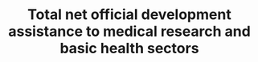 ---
actual_indicator_available: null
actual_indicator_available_description: null
comments_and_limitations: null
data_non_statistical: true
date_metadata_updated: null
date_of_national_source_publication: null
disaggregation_categories: null
disaggregation_geography: null
goal_meta_link: http://unstats.un.org/sdgs/files/metadata-compilation/Metadata-Goal-3.pdf
goal_meta_link_page: 38
graph: null
graph_status_notes: Assigned
graph_title: Total net official development assistance to medical research and basic
  health sectors
graph_type: null
graph_type_description: null
has_metadata: true
indicator: 3.b.2
indicator_definition: Total net official development assistance (ODA) to the medical
  research (purpose code 12182) and basic health (code 122) sectors. Data expressed
  in US dollars at the average annual exchange rate.
indicator_name: Total net official development assistance to medical research and
  basic health sectors
indicator_sort_order: 03-0b-02
indicator_variable: null
international_and_national_references: null
layout: indicator
method_of_computation: ''
periodicity: null
permalink: /3-b-2/
published: false
rationale_interpretation: ODA is the accepted measure of international development
  co-operation. Separate data are available on aid to medical research for the benefit
  of developing countries and on aid in support of basic health interventions, but
  the total of the two most closely matches the target.
reporting_status: notstarted
scheduled_update_by_SDG_team: null
scheduled_update_by_national_source: null
sdg_goal: 3
source_active_1: true
source_agency_staff_email_1: null
source_agency_staff_name_1: null
source_agency_survey_dataset_1: null
source_notes_1: null
source_title_1: null
source_url_1: null
target: Support the research and development of vaccines and medicines for the communicable
  and non-communicable diseases that primarily affect developing countries, provide
  access to affordable essential medicines and vaccines, in accordance with the Doha
  Declaration on the TRIPS Agreement and Public Health, which affirms the right of
  developing countries to use to the full the provisions in the Agreement on TradeRelated
  Aspects of Intellectual Property Rights regarding flexibilities to protect public
  health, and, in particular, provide access to medicines for all.
target_id: 3.b
time_period: null
title: Total net official development assistance to medical research and basic health
  sectors
un_custodial_agency: OECD
un_designated_tier: '1'
unit_of_measure: null
variable_description: null
variable_notes: null
---